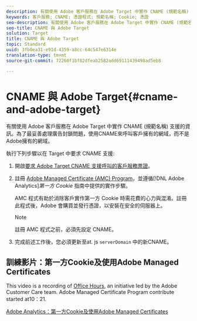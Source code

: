 ```yaml
---
description: 有關使用 Adobe 客戶服務在 Adobe Target 中實作 CNAME (規範名稱) 支援的資訊。
keywords: 客戶服務; CNAME; 憑證程式; 規範名稱; Cookie; 憑證
seo-description: 有關使用 Adobe 客戶服務在 Adobe Target 中實作 CNAME (規範名稱) 支援的資訊。
seo-title: CNAME 與 Adobe Target
solution: Target
title: CNAME 與 Adobe Target
topic: Standard
uuid: 3fb0ea31-e91d-4359-a8cc-64c547e6314e
translation-type: tm+mt
source-git-commit: 72260f1bf82dfeab2582add69111439498ad5eb8

---
```



# CNAME 與 Adobe Target{#cname-and-adobe-target}

有關使用 Adobe 客戶服務在 Adobe Target 中實作 CNAME (規範名稱) 支援的資訊。為了最妥善處理廣告封鎖問題，使用CNAME來呼叫客戶擁有的網域，而不是Adobe擁有的網域。

執行下列步驟以在 Target 中要求 CNAME 支援:

1. 開啟[要求 Adobe Target CNAME 支援呼叫的客戶服務票證](../../cmp-resources-and-contact-information.md#reference_ACA3391A00EF467B87930A450050077C)。
1. 註冊 [Adobe Managed Certificate (AMC) Program](https://marketing.adobe.com/resources/help/en_US/whitepapers/first_party_cookies/adobe_managed_cert_pgm.html)，並遵循[!DNL Adobe Analytics]*第一方 Cookie* 指南中提供的實作步驟。

   AMC 程式有助於消除客戶實作第一方 Cookie 時需花費的心力與混淆。註冊此程式後，Adobe 會購買並發行憑證，以安裝在安全的伺服器上。

   >[!NOTE]
   >
   >註冊 AMC 程式之前，必須先設定 CNAME。

1. 完成前述工作後，您必須更新至at. js `serverDomain` 中的新CNAME。

## 訓練影片：第一方Cookie及使用Adobe Managed Certificates

This video is a recording of [Office Hours](/help/cmp-resources-and-contact-information.md#concept_58EA30379D3B48C4848BA2A8C464A5B7), an initiative led by the Adobe Customer Care team. Adobe Managed Certificate Program contribute started at10：21.

[Adobe Analytics：第一方Cookie及使用Adobe Managed Certificates](https://helpx.adobe.com/customer-care-office-hours/analytics/first-party-cookies-adobe-managed-certificates.html)
